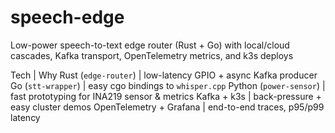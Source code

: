 # speech-edge
Low-power speech-to-text edge router (Rust + Go) with local/cloud cascades, Kafka transport, OpenTelemetry metrics, and k3s deploys

Tech | Why
Rust (`edge-router`) | low-latency GPIO + async Kafka producer
Go (`stt-wrapper`) | easy cgo bindings to `whisper.cpp`
Python (`power-sensor`) | fast prototyping for INA219 sensor & metrics
Kafka + k3s | back-pressure + easy cluster demos
OpenTelemetry + Grafana | end-to-end traces, p95/p99 latency
